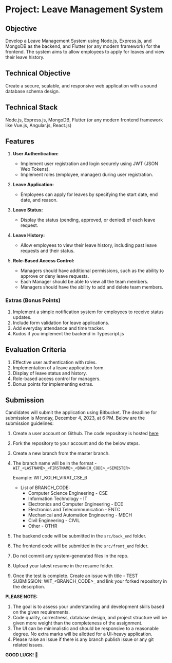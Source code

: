 # Project: Leave Management System

## Objective
Develop a Leave Management System using Node.js, Express.js, and MongoDB as the backend, and Flutter (or any modern framework) for the frontend. The system aims to allow employees to apply for leaves and view their leave history.

## Technical Objective
Create a secure, scalable, and responsive web application with a sound database schema design.

## Technical Stack
Node.js, Express.js, MongoDB, Flutter (or any modern frontend framework like Vue.js, Angular.js, React.js)

## Features

1. **User Authentication:**

   - Implement user registration and login securely using JWT (JSON Web Tokens).
   - Implement roles (employee, manager) during user registration.

2. **Leave Application:**

   - Employees can apply for leaves by specifying the start date, end date, and reason.

3. **Leave Status:**

   - Display the status (pending, approved, or denied) of each leave request.

4. **Leave History:**

   - Allow employees to view their leave history, including past leave requests and their status.

5. **Role-Based Access Control:**

   - Managers should have additional permissions, such as the ability to approve or deny leave requests.
   - Each Manager should be able to view all the team members.
   - Managers should have the ability to add and delete team members.


### Extras (Bonus Points)
1. Implement a simple notification system for employees to receive status updates.
2. Include form validation for leave applications.
3. Add everyday attendance and time tracker.
4. Kudos if you implement the backend in Typescript.js

## Evaluation Criteria
1. Effective user authentication with roles.
2. Implementation of a leave application form.
3. Display of leave status and history.
4. Role-based access control for managers.
5. Bonus points for implementing extras.

## Submission
Candidates will submit the application using Bitbucket. The deadline for submission is Monday, December 4, 2023, at 6 PM. Below are the submission guidelines:

1. Create a user account on Github. The code repository is hosted [here](https://github.com/Sambuq-com-Inc/wit)
2. Fork the repository to your account and do the below steps.
3. Create a new branch from the master branch.
4. The branch name will be in the format - `WIT_<LASTNAME>_<FIRSTNAME>_<BRANCH_CODE>_<SEMESTER>`
   
      Example: WIT_KOLHI_VIRAT_CSE_6
   
      - List of BRANCH_CODE:
        - Computer Science Engineering - CSE
        - Information Technology - IT
        - Electronics and Computer Engineering - ECE
        - Electronics and Telecommunication - ENTC
        - Mechanical and Automation Engineering - MECH
        - Civil Engineering - CIVIL
        - Other - OTHR
     
5. The backend code will be submitted in the `src/back_end` folder.
6. The frontend code will be submitted in the `src/front_end` folder.
7. Do not commit any system-generated files in the repo.
8. Upload your latest resume in the resume folder.
9. Once the test is complete. Create an issue with title - TEST SUBMISSION: WIT_<LASTNAME>_<FIRSTNAME>_<BRANCH_CODE>_<SEMESTER> and link your forked repository in the descrption.

**PLEASE NOTE:**

1. The goal is to assess your understanding and development skills based on the given requirements.
2. Code quality, correctness, database design, and project structure will be given more weight than the completeness of the assignment.
3. The UI can be minimalistic and should be responsive to a reasonable degree. No extra marks will be allotted for a UI-heavy application.
4. Please raise an issue if there is any branch publish issue or any git related issues.


**GOOD LUCK! 🚀**
